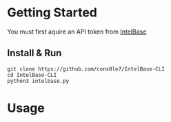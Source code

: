 # Getting Started 
You must first aquire an API token from [IntelBase](https://intelbase.is/dashboard/account)

## Install & Run
```
git clone https://github.com/cons0le7/IntelBase-CLI
cd IntelBase-CLI
python3 intelbase.py
```
# Usage
